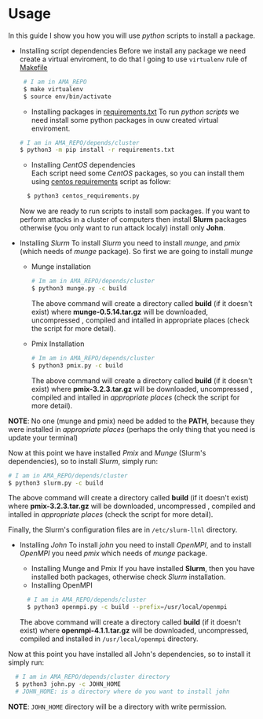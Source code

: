 # Usage
In this guide I show you how you will use *python* scripts to install a package.
* Installing script dependencies
  Before we install any package we need create a virtual enviroment, to do that I going to use `virtualenv` rule of [Makefile](https://github.com/fpolit/ama-framework/blob/master/Makefile)
  ```bash
   # I am in AMA_REPO
   $ make virtualenv
   $ source env/bin/activate
  ```
  * Installing packages in [requirements.txt](https://github.com/fpolit/ama-framework/blob/master/depends/cluster/requirements.txt)
  To run *python scripts* we need install some python packages in ouw created virtual enviroment.
  ```bash
  # I am in AMA_REPO/depends/cluster
  $ python3 -m pip install -r requirements.txt
  ```
  
  * Installing *CentOS* dependencies  
  Each script need some *CentOS* packages, so you can install them using [centos requirements](https://github.com/fpolit/ama-framework/blob/master/depends/cluster/centos_requirements.py) script as follow:
  ```bash
    $ python3 centos_requirements.py
  ```
  
  Now we are ready to run scripts to install som packages. If you want to perform attacks in a cluster of computers then install **Slurm** packages 
  otherwise (you only want to run attack localy) install only **John**.

* Installing *Slurm*
To install *Slurm* you need to install *munge*, and *pmix* (which needs of *munge* package). So first we are going to install *munge*
  * Munge installation
    ```bash
    # Im am in AMA_REPO/depends/cluster
    $ python3 munge.py -c build
    ```
    The above command will create a directory called **build** (if it doesn't exist) where **munge-0.5.14.tar.gz** will be downloaded, uncompressed , 
    compiled and intalled in appropriate places (check the script for more detail).
    
  * Pmix Installation
    ```bash
    # Im am in AMA_REPO/depends/cluster
    $ python3 pmix.py -c build
    ```
    The above command will create a directory called **build** (if it doesn't exist) where **pmix-3.2.3.tar.gz** will be downloaded, uncompressed , 
    compiled and intalled in *appropriate places* (check the script for more detail).

**NOTE**:
No one (munge and pmix) need be added to the **PATH**, because they were installed in *appropriate places* (perhaps the only thing that you need is update your terminal) 

Now at this point we have installed *Pmix* and *Munge* (Slurm's dependencies), so to install *Slurm*, simply run:
```bash
# I am in AMA_REPO/depends/cluster
$ python3 slurm.py -c build
```
The above command will create a directory called **build** (if it doesn't exist) where **pmix-3.2.3.tar.gz** will be downloaded, uncompressed , 
compiled and intalled in *appropriate places* (check the script for more detail).

Finally, the Slurm's configuration files are in `/etc/slurm-llnl` directory.

* Installing *John*
To install *john* you need to install *OpenMPI*, and to install *OpenMPI* you need *pmix* which needs of *munge* package. 

  * Installing Munge and Pmix
    If you have installed **Slurm**, then you have installed both packages, otherwise check *Slurm* installation.
  * Installing OpenMPI
  ```bash
    # I am in AMA_REPO/depends/cluster
    $ python3 openmpi.py -c build --prefix=/usr/local/openmpi
  ```
  The above command will create a directory called **build** (if it doesn't exist) where **openmpi-4.1.1.tar.gz** will be downloaded, uncompressed, 
  compiled and installed in `/usr/local/openmpi` directory.
  
Now at this point you have installed all John's dependencies, so to install it simply run:
```bash
  # I am in AMA_REPO/depends/cluster directory 
  $ python3 john.py -c JOHN_HOME
  # JOHN_HOME: is a directory where do you want to install john
```

**NOTE**:
`JOHN_HOME` directory will be a directory with write permission.
